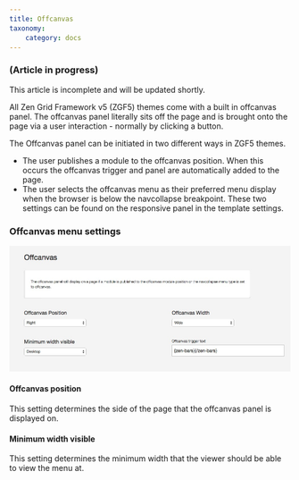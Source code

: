 ```yaml
---
title: Offcanvas
taxonomy:
    category: docs
---
```


### (Article in progress)
This article is incomplete and will be updated shortly.


All Zen Grid Framework v5 (ZGF5) themes come with a built in offcanvas panel. The offcanvas panel literally sits off the page and is brought onto the page via a user interaction - normally by clicking a button.

The Offcanvas panel can be initiated in two different ways in ZGF5 themes.
- The user publishes a module to the offcanvas position. When this occurs the offcanvas trigger and panel are automatically added to the page.
- The user selects the offcanvas menu as their preferred menu display when the browser is below the navcollapse breakpoint. These two settings can be found on the responsive panel in the template settings.

### Offcanvas menu settings
![Offcanvas Menu Settings](offcanvas.jpg)
 

#### Offcanvas position
This setting determines the side of the page that the offcanvas panel is displayed on. 

#### Minimum width visible
This setting determines the minimum width that the viewer should be able to view the menu at.